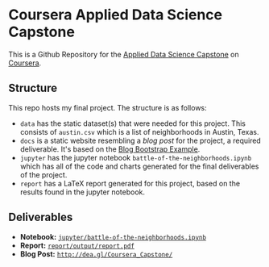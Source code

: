 # Coursera Applied Data Science Capstone
This is a Github Repository for the [Applied Data Science Capstone](https://www.coursera.org/learn/applied-data-science-capstone) on [Coursera](https://www.coursera.org/).


## Structure
This repo hosts my final project. The structure is as follows:
- `data` has the static dataset(s) that were needed for this project. This consists of `austin.csv` which is a list of neighborhoods in Austin, Texas.
- `docs` is a static website resembling a *blog post* for the project, a required deliverable. It's based on the [Blog Bootstrap Example](https://getbootstrap.com/docs/4.5/examples/blog/).
- `jupyter` has the jupyter notebook `battle-of-the-neighborhoods.ipynb` which has all of the code and charts generated for the final deliverables of the project.
- `report` has a LaTeX report generated for this project, based on the results found in the jupyter notebook.

## Deliverables
- **Notebook:** [`jupyter/battle-of-the-neighborhoods.ipynb`](https://github.com/bryandeagle/Coursera_Capstone/blob/main/jupyter/battle-of-the-neighborhoods.ipynb)
- **Report:** [`report/output/report.pdf`](https://github.com/bryandeagle/Coursera_Capstone/blob/main/report/output/report.pdf)
- **Blog Post:** [`http://dea.gl/Coursera_Capstone/`](http://dea.gl/Coursera_Capstone/)